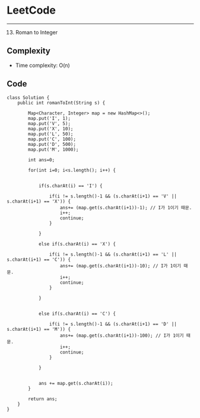 [//]: # (# Intuition)
<!-- Describe your first thoughts on how to solve this problem. -->


# LeetCode
___
13. Roman to Integer

[//]: # (## Approach)

[//]: # (<!-- Describe your approach to solving the problem. -->)


## Complexity

- Time complexity: O(n)

[//]: # (<!-- Add your time complexity here, e.g. $$O&#40;n&#41;$$ -->)

[//]: # ()
[//]: # ([//]: # &#40;- Space complexity:&#41;)
[//]: # (<!-- Add your space complexity here, e.g. $$O&#40;n&#41;$$ -->)

## Code
```
class Solution {
    public int romanToInt(String s) {
        
        Map<Character, Integer> map = new HashMap<>();
        map.put('I', 1);
        map.put('V', 5);
        map.put('X', 10);
        map.put('L', 50);
        map.put('C', 100);
        map.put('D', 500);
        map.put('M', 1000);

        int ans=0;

        for(int i=0; i<s.length(); i++) {


            if(s.charAt(i) == 'I') {

                if(i != s.length()-1 && (s.charAt(i+1) == 'V' || s.charAt(i+1) == 'X')) {
                    ans+= (map.get(s.charAt(i+1))-1); // I가 1이기 때문.
                    i++;
                    continue;
                }

            }

            else if(s.charAt(i) == 'X') {
                
                if(i != s.length()-1 && (s.charAt(i+1) == 'L' || s.charAt(i+1) == 'C')) {
                    ans+= (map.get(s.charAt(i+1))-10); // I가 1이기 때문.
                    i++;
                    continue;
                }
                
            }


            else if(s.charAt(i) == 'C') {

                if(i != s.length()-1 && (s.charAt(i+1) == 'D' || s.charAt(i+1) == 'M')) {
                    ans+= (map.get(s.charAt(i+1))-100); // I가 1이기 때문.
                    i++;
                    continue;
                }

            }


            ans += map.get(s.charAt(i));
        }

        return ans;
    }
}
```